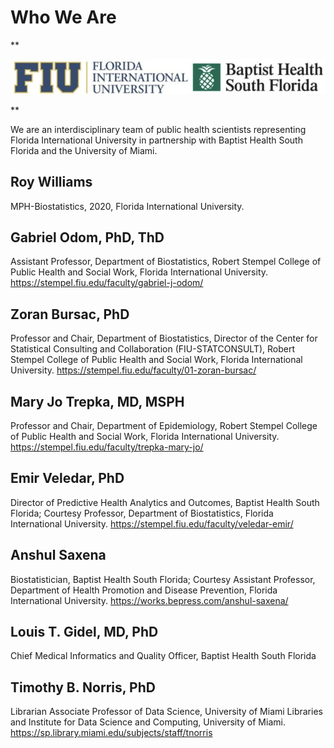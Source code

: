 
# Who We Are

**<p style="text-align: center;">
![join.jpg](images/join.jpg)
</p>**

We are an interdisciplinary team of public health scientists representing Florida International University in partnership with Baptist Health South Florida and the University of Miami.


## Roy Williams
MPH-Biostatistics, 2020, Florida International University.

## Gabriel Odom, PhD, ThD
Assistant Professor, Department of Biostatistics, Robert Stempel College of Public Health and Social Work, Florida International University.
<https://stempel.fiu.edu/faculty/gabriel-j-odom/>

## Zoran Bursac, PhD
Professor and Chair, Department of Biostatistics, Director of the Center for Statistical Consulting and Collaboration (FIU-STATCONSULT), Robert Stempel College of Public Health and Social Work, Florida International University.
<https://stempel.fiu.edu/faculty/01-zoran-bursac/>

## Mary Jo Trepka, MD, MSPH
Professor and Chair, Department of Epidemiology, Robert Stempel College of Public Health and Social Work, Florida International University.
<https://stempel.fiu.edu/faculty/trepka-mary-jo/>

## Emir Veledar, PhD
Director of Predictive Health Analytics and Outcomes, Baptist Health South Florida; Courtesy Professor, Department of Biostatistics, Florida International University.
<https://stempel.fiu.edu/faculty/veledar-emir/>

## Anshul Saxena
Biostatistician, Baptist Health South Florida; Courtesy Assistant Professor, Department of Health Promotion and Disease Prevention, Florida International University.
<https://works.bepress.com/anshul-saxena/>
 
## Louis T. Gidel, MD, PhD
Chief Medical Informatics and Quality Officer, Baptist Health South Florida

## Timothy B. Norris, PhD
Librarian Associate Professor of Data Science, University of Miami Libraries and Institute for Data Science and Computing, University of Miami.
<https://sp.library.miami.edu/subjects/staff/tnorris>
